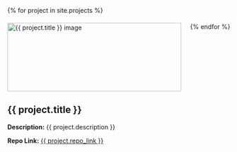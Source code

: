 <div style="display: flex; flex-wrap: wrap; gap: 20px;">
  {% for project in site.projects %}
  <div style="flex: 1; min-width: 300px;">
    <img src="{{ project.title | slugify }}.png" alt="{{ project.title }} image" style="width: 100%; height: auto;"/>
    <h2>{{ project.title }}</h2>
    <p><strong>Description:</strong> {{ project.description }}</p>
    <p><strong>Repo Link:</strong> <a href="{{ project.repo_link }}">{{ project.repo_link }}</a></p>
  </div>
  {% endfor %}
</div>
